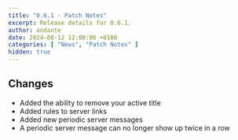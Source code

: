 ```yaml
---
title: "0.6.1 - Patch Notes"
excerpt: Release details for 0.6.1.
author: andante
date: 2024-08-12 12:00:00 +0100
categories: [ "News", "Patch Notes" ]
hidden: true
---
```


## Changes

- Added the ability to remove your active title
- Added rules to server links
- Added new periodic server messages
- A periodic server message can no longer show up twice in a row
